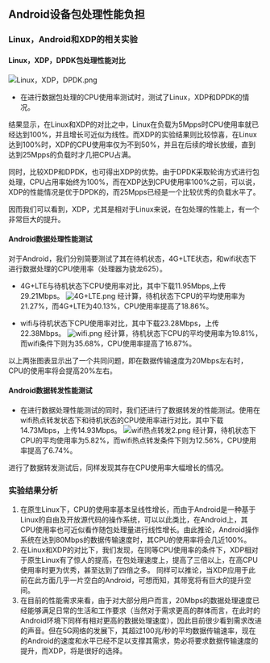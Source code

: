 ## Android设备包处理性能负担
### Linux，Android和XDP的相关实验
#### Linux，XDP，DPDK包处理性能对比
![Linux，XDP，DPDK.png](https://i.loli.net/2019/03/30/5c9f5f11a4362.png)
- 在进行数据包处理的CPU使用率测试时，测试了Linux，XDP和DPDK的情况。

结果显示，在Linux和XDP的对比之中，Linux在负载为5Mpps时CPU使用率就已经达到100%，并且增长可近似为线性。而XDP的实验结果则比较惊喜，在Linux达到100%时，XDP的CPU使用率仅为不到50%，并且在后续的增长放缓，直到达到25Mpps的负载时才几把CPU占满。

同时，比较XDP和DPDK，也可得出XDP的优势。由于DPDK采取轮询方式进行包处理，CPU占用率始终为100%，而在XDP达到CPU使用率100%之前，可以说，XDP的性能情况是优于DPDK的，而25Mpps已经是一个比较优秀的负载水平了。

因而我们可以看到，XDP，尤其是相对于Linux来说，在包处理的性能上，有一个非常巨大的提升。

#### Android数据处理性能测试
对于Android，我们分别简要测试了其在待机状态，4G+LTE状态，和wifi状态下进行数据处理的CPU使用率（处理器为骁龙625）。

- 4G+LTE与待机状态下CPU使用率对比，其中下载11.95Mbps,上传29.21Mbps。
![4G+LTE.png](https://i.loli.net/2019/03/30/5c9f641d96818.png)
经计算，待机状态下CPU的平均使用率为21.27%，而4G+LTE为40.13%，CPU使用率提高了18.86%。

- wifi与待机状态下CPU使用率对比，其中下载23.28Mbps，上传22.38Mbps。
![wifi.png](https://i.loli.net/2019/03/30/5c9f6546c1bfe.png)
经计算，待机状态下CPU的平均使用率为19.81%，而wifi条件下则为35.68%，CPU使用率提高了16.87%。

以上两张图表显示出了一个共同问题，即在数据传输速度为20Mbps左右时，CPU的使用率将会提高20%左右。

#### Android数据转发性能测试

- 在进行数据处理性能测试的同时，我们还进行了数据转发的性能测试。使用在wifi热点转发状态下和待机状态的CPU使用率进行对比，其中下载14.73Mbps，上传14.93Mbps。
![wifi热点转发2.png](https://i.loli.net/2019/03/30/5c9f69664cd9d.png)
经计算，待机状态下CPU的平均使用率为5.82%，而wifi热点转发条件下则为12.56%，CPU使用率提高了6.74%。

进行了数据转发测试后，同样发现其存在CPU使用率大幅增长的情况。

### 实验结果分析

1. 在原生Linux下，CPU的使用率基本呈线性增长，而由于Android是一种基于Linux的自由及开放源代码的操作系统，可以以此类比，在Android上，其CPU使用率也可近似看作随包处理量进行线性增长。由此推论，Android操作系统在达到80Mbps的数据传输速度时，其CPU的使用率将会几近100%。
2. 在Linux和XDP的对比下，我们发现，在同等CPU使用率的条件下，XDP相对于原生Linux有了惊人的提高，在包处理速度上，提高了三倍以上，在高CPU使用率时更为优秀，甚至达到了四倍之多。
同样可以推论，当XDP应用于此前在此方面几乎一片空白的Android，可想而知，其带宽将有巨大的提升空间。
3. 在目前的性能需求来看，由于对大部分用户而言，20Mbps的数据处理速度已经能够满足日常的生活和工作要求（当然对于需求更高的群体而言，在此时的Android环境下同样有相对更高的数据处理速度），因此目前很少看到需求改进的声音。但在5G网络的发展下，其超过100兆/秒的平均数据传输速率，现在的Android的速度和水平已经不足以支撑其需求，势必将要求数据传输速度的提升，而XDP，将是很好的选择。

